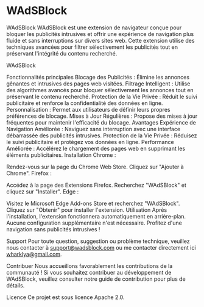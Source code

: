 # WAdSBlock
WAdSBlock
WAdSBlock est une extension de navigateur conçue pour bloquer les publicités intrusives et offrir une expérience de navigation plus fluide et sans interruptions sur divers sites web. Cette extension utilise des techniques avancées pour filtrer sélectivement les publicités tout en préservant l'intégrité du contenu recherché.

WAdSBlock

Fonctionnalités principales
Blocage des Publicités : Élimine les annonces gênantes et intrusives des pages web visitées.
Filtrage Intelligent : Utilise des algorithmes avancés pour bloquer sélectivement les annonces tout en préservant le contenu recherché.
Protection de la Vie Privée : Réduit le suivi publicitaire et renforce la confidentialité des données en ligne.
Personnalisation : Permet aux utilisateurs de définir leurs propres préférences de blocage.
Mises à Jour Régulières : Propose des mises à jour fréquentes pour maintenir l'efficacité du blocage.
Avantages
Expérience de Navigation Améliorée : Naviguez sans interruption avec une interface débarrassée des publicités intrusives.
Protection de la Vie Privée : Réduisez le suivi publicitaire et protégez vos données en ligne.
Performance Améliorée : Accélérez le chargement des pages web en supprimant les éléments publicitaires.
Installation
Chrome :

Rendez-vous sur la page du Chrome Web Store.
Cliquez sur "Ajouter à Chrome".
Firefox :

Accédez à la page des Extensions Firefox.
Recherchez "WAdSBlock" et cliquez sur "Installer".
Edge :

Visitez le Microsoft Edge Add-ons Store et recherchez "WAdSBlock".
Cliquez sur "Obtenir" pour installer l'extension.
Utilisation
Après l'installation, l'extension fonctionnera automatiquement en arrière-plan. Aucune configuration supplémentaire n'est nécessaire. Profitez d'une navigation sans publicités intrusives !

Support
Pour toute question, suggestion ou problème technique, veuillez nous contacter à support@wadsblock.com ou me contacter directement ici wharklya@gmail.com.

Contribuer
Nous accueillons favorablement les contributions de la communauté ! Si vous souhaitez contribuer au développement de WAdSBlock, veuillez consulter notre guide de contribution pour plus de détails.

Licence
Ce projet est sous licence Apache 2.0.

